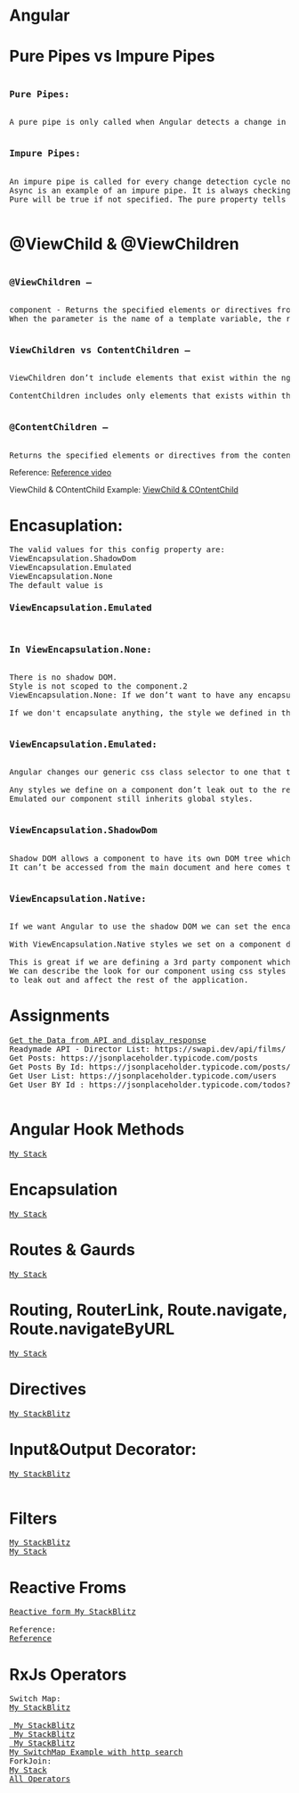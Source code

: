 # Angular

# Pure Pipes vs Impure Pipes
<pre>
<h3>Pure Pipes:</h3>
A pure pipe is only called when Angular detects a change in the value or the parameters passed to a pipe.

<h3>Impure Pipes:</h3>
An impure pipe is called for every change detection cycle no matter whether the value or parameter(s) changes.
Async is an example of an impure pipe. It is always checking for new input data. 
Pure will be true if not specified. The pure property tells Angular whether or not the value should be recomputed when its input changes.

</pre>
# @ViewChild & @ViewChildren
<pre>
<h3>@ViewChildren —</h3>
component - Returns the specified elements or directives from the view DOM as QueryList
When the parameter is the name of a template variable, the return value will be a reference to the native element.

<h3>ViewChildren vs ContentChildren —</h3>
ViewChildren don’t include elements that exist within the ng-content tag.

ContentChildren includes only elements that exists within the ng-content tag.

<h3>@ContentChildren —</h3>
Returns the specified elements or directives from the content DOM as QueryList
</pre>
Reference: <a href="https://www.youtube.com/watch?v=NJFIEp2RDBM">Reference video</a>

ViewChild & COntentChild Example: <a href="https://stackblitz.com/edit/angular-8-viewchild-example-9uvqjl?file=src%2Fapp%2Fapp.module.ts,src%2Fapp%2Fapp.component.html,src%2Fapp%2Fchild%2Fchild.component.ts,src%2Fapp%2Fapp.component.ts,src%2Fapp%2Fchild%2Fchild.component.html,src%2Findex.html,src%2Fapp%2Fapp.component.css">ViewChild & COntentChild</a>
# Encasuplation:
<pre>
The valid values for this config property are:
ViewEncapsulation.ShadowDom
ViewEncapsulation.Emulated
ViewEncapsulation.None
The default value is <h3>ViewEncapsulation.Emulated</h3>
<h3>In ViewEncapsulation.None:</h3>
There is no shadow DOM.
Style is not scoped to the component.2
ViewEncapsulation.None: If we don’t want to have any encapsulation at all, we can use ViewEncapsulation.None.

If we don't encapsulate anything, the style we defined in the component will leak out and started affecting the other components.

<h3>ViewEncapsulation.Emulated:</h3>
Angular changes our generic css class selector to one that target just a single component type by using automatically generated attributes.

Any styles we define on a component don’t leak out to the rest of the application but with ViewEncapsulation.
Emulated our component still inherits global styles.

<h3>ViewEncapsulation.ShadowDom</h3>
Shadow DOM allows a component to have its own DOM tree which is connected to the element but separated from the children.
It can’t be accessed from the main document and here comes the great advantage. The Component can have its own local style rules.

<h3>ViewEncapsulation.Native:</h3>
If we want Angular to use the shadow DOM we can set the encapsulation parameter to use ViewEncapsulation.Native

With ViewEncapsulation.Native styles we set on a component do not leak outside of the components scope.

This is great if we are defining a 3rd party component which we want people to use in isolation. 
We can describe the look for our component using css styles without any fear that our styles are going
to leak out and affect the rest of the application.
</pre>
# Assignments
<pre>
<a target="_blank" href="https://stackblitz.com/edit/angular-ivy-g6j5pq?file=src%2Fapp%2Fparent.component.ts,src%2Fapp%2Fapp.module.ts,src%2Fapp%2Fparent.component.html,src%2Fapp%2Fapp.component.html,src%2Fapp%2Fchild.component.ts,src%2Fapp%2Fchild.component.html">Get the Data from API and display response</a>
Readymade API - Director List: https://swapi.dev/api/films/
Get Posts: https://jsonplaceholder.typicode.com/posts
Get Posts By Id: https://jsonplaceholder.typicode.com/posts/${postId}
Get User List: https://jsonplaceholder.typicode.com/users
Get User BY Id : https://jsonplaceholder.typicode.com/todos?userId=${post.userId}
  
</pre>
# Angular Hook Methods
<pre>
<a target="_blank" href='https://stackblitz.com/edit/angular-empty-project-t5pppk?file=app%2Fapp.component.html,app%2Fapp.module.ts,app%2Fparent%2Fparent.component.html,app%2Fparent%2Fparent.component.ts,app%2Fchild%2Fchild.component.ts,app%2Fchild%2Fchild.component.html,app%2Fchild%2Fchild.component.css'>My Stack</a>
</pre>
# Encapsulation
<pre>
<a target="_blank" href='https://stackblitz.com/edit/angular-empty-project-omq2fh?file=app%2Fapp.component.html,app%2Fapp.module.ts,app%2Fbottom%2Fbottom.component.html,app%2Fbottom%2Fbottom.component.ts,app%2Ffilter.pipe.ts,app%2Fresult.pipe.ts,app%2Ftop%2Ftop.component.html,app%2Ftop%2Ftop.component.ts,app%2Fbottom%2Fbottom.component.css,app%2Ftop%2Ftop.component.css,styles.css'>My Stack</a>
</pre>
# Routes & Gaurds
<pre>
<a target="_blank" href='https://stackblitz.com/edit/angular-empty-project-p8212j?file=app%2Fapp.module.ts,app%2Fapp.component.html,app%2Fapp.component.ts,app%2Fapp.component.css,app%2Fpagenotfound%2Fpagenotfound.component.html,app%2Fauth.guard.ts,app%2Fproducts%2Fproducts.component.ts'>My Stack</a>
</pre>
# Routing, RouterLink, Route.navigate, Route.navigateByURL
<pre>
<a target="_blank" href='https://stackblitz.com/edit/angular-routing-query-params-ckc5sq?file=src%2Fapp%2Fapp.component.html,src%2Fapp%2Fapp.module.ts,src%2Fapp%2Fapp.component.ts,src%2Fapp%2Fproducts%2Fproducts.component.html'>My Stack</a>
</pre>
# Directives
<pre>
<a target='_blank' href='https://stackblitz.com/edit/angular-hello-world?file=app%2Fhighlight.directive.ts,app%2Fapp.module.ts,app%2Fapp.component.html,app%2Fapp.component.ts'>My StackBlitz</a>
</pre>
# Input&Output Decorator:
<pre>
<a target='_blank' href='https://stackblitz.com/edit/angular-input-output-parent-child-components-example?file=src%2Fapp%2Fchild%2Fchild.component.ts'>My StackBlitz</a>

</pre>
# Filters
<pre>
<a target='_blank' href='https://stackblitz.com/edit/angular-empty-project-fv3fxk?file=app%2Fapp.component.html,app%2Fapp.component.ts,app%2Fapp.module.ts,app%2Ffilter-fruits.pipe.ts,app%2Fmaster.service.ts'>My StackBlitz</a>
<a target='_blank' href='https://stackblitz.com/edit/angular-ivy-yumqp5?file=src%2Fapp%2Fapp.component.ts,src%2Fapp%2Fapp.component.html,src%2Fapp%2Fapp.module.ts,src%2Fapp%2Ffilter.pipe.ts,src%2Fapp%2Fjson.service.ts'>My Stack</a>
</pre>
# Reactive Froms
<pre>
<a target='_blank' href='https://stackblitz.com/edit/angular-hello-world-cpzlgd?file=app%2Fapp.component.html,app%2Fapp.module.ts,app%2Fapp.component.ts'>Reactive form My StackBlitz</a>

Reference:
<a target='_blank' href='https://jasonwatmore.com/post/2022/12/23/angular-14-dynamic-reactive-forms-example#:~:text=Dynamic%20Reactive%20Forms%20Component&text=The%20dynamic%20form%20FormGroup%20contains,directive%20formControlName%3D%22numberOfTickets%22%20.'>Reference</a>
</pre>
# RxJs Operators
<pre>
Switch Map:
<a target='_blank' href='https://stackblitz.com/edit/angular-rxjs-switchmap-merge-results-multiple-http-requests?file=src%2Fapp%2Fapp.component.ts
'>My StackBlitz</a> 
<a href="https://stackblitz.com/edit/switchmap?file=app%2Fapp.component.ts"></a>
<a target='_blank' href='https://stackblitz.com/edit/angular-ivy-yumqp5?file=src%2Fapp%2Fapp.component.ts,src%2Fapp%2Fapp.component.html'> My StackBlitz</a>  
<a target='_blank' href='https://stackblitz.com/edit/my-rxjs-switchmap?file=src%2Fapp%2Fapp.component.ts,src%2Fapp%2Fapp.module.ts'> My StackBlitz</a> 
<a target='_blank' href='https://stackblitz.com/edit/angular-rxjs-switchmap-merge-results-multiple-htt-bfrmd4?file=src%2Fapp%2Fapp.component.ts
'> My StackBlitz</a>  
<a target='_blank' href='https://stackblitz.com/edit/angular-switchmap-rxjs?file=src%2Fapp%2Fapp.component.ts,src%2Fapp%2Fsearch.service.ts'>My SwitchMap Example with http search</a> 
ForkJoin:
<a target='_blank' href='https://stackblitz.com/edit/rxjs-concat-forkjoin-ax4tvk?file=index.ts'>My Stack</a>
<a target='_blank' href='https://stackblitz.com/edit/angular-forkjoin-handle-errors-xd7j1c?file=src%2Fapp%2Fapp.module.ts,src%2Fapp%2Fapp.component.ts,src%2Fapp%2Fapp.component.html'>All Operators</a>
</pre>
